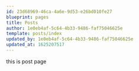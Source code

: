 ```yaml
---
id: 23d68969-46ca-4a6e-9d53-e26bd010fe27
blueprint: pages
title: Posts
author: 1e0eb4af-5c64-4b33-9486-faf75046625e
template: posts/index
updated_by: 1e0eb4af-5c64-4b33-9486-faf75046625e
updated_at: 1625207517
---
```

this is post page